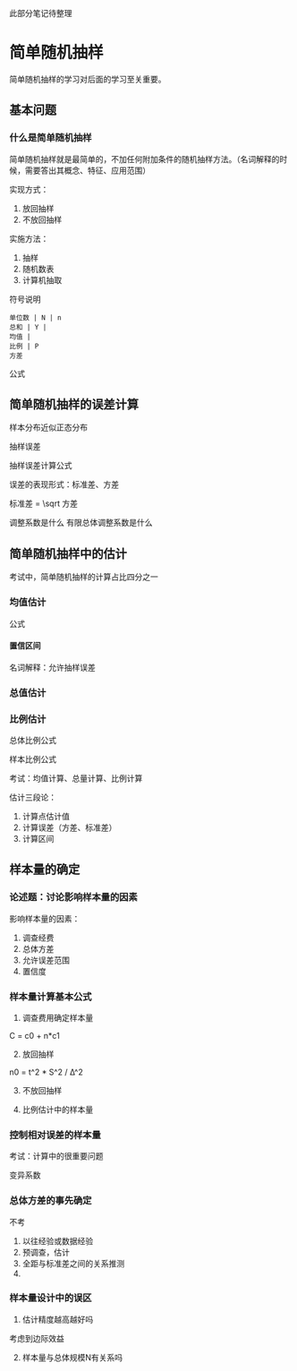 此部分笔记待整理
# 简单随机抽样

简单随机抽样的学习对后面的学习至关重要。

## 基本问题

### 什么是简单随机抽样

简单随机抽样就是最简单的，不加任何附加条件的随机抽样方法。（名词解释的时候，需要答出其概念、特征、应用范围）

实现方式：
1. 放回抽样
2. 不放回抽样

实施方法：
1. 抽样
2. 随机数表
3. 计算机抽取

符号说明

```
单位数 | N | n
总和 | Y | 
均值 | 
比例 | P
方差
```

公式

## 简单随机抽样的误差计算

样本分布近似正态分布

抽样误差

抽样误差计算公式

误差的表现形式：标准差、方差

标准差 = \sqrt 方差

调整系数是什么
有限总体调整系数是什么

## 简单随机抽样中的估计

考试中，简单随机抽样的计算占比四分之一

### 均值估计
公式

#### 置信区间
名词解释：允许抽样误差

### 总值估计


### 比例估计

总体比例公式

样本比例公式

考试：均值计算、总量计算、比例计算

估计三段论：
1. 计算点估计值
2. 计算误差（方差、标准差）
3. 计算区间

## 样本量的确定

### 论述题：讨论影响样本量的因素

影响样本量的因素：
1. 调查经费
2. 总体方差
3. 允许误差范围
4. 置信度

### 样本量计算基本公式

1. 调查费用确定样本量

C = c0 + n*c1

2. 放回抽样

n0 = t^2 * S^2 / Δ^2

3. 不放回抽样


4. 比例估计中的样本量

### 控制相对误差的样本量

考试：计算中的很重要问题

变异系数

### 总体方差的事先确定
不考

1. 以往经验或数据经验
2. 预调查，估计
3. 全距与标准差之间的关系推测
4. 

### 样本量设计中的误区

1. 估计精度越高越好吗

考虑到边际效益



2. 样本量与总体规模N有关系吗



